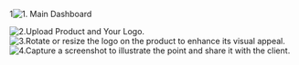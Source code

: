 
1![1. Main Dashboard](https://github.com/user-attachments/assets/5ced6d2e-72b1-497d-af62-cacee0129517)

![2.Upload Product and Your Logo.](https://github.com/user-attachments/assets/0504f693-4b1f-4c69-acec-7cf6ec9f89a2)
![3.Rotate or resize the logo on the product to enhance its visual appeal.
](https://github.com/user-attachments/assets/c0c1b90a-0eb6-4aa3-a018-3cf917e1d03f)
![4.Capture a screenshot to illustrate the point and share it with the client.](https://github.com/user-attachments/assets/f8e0f9d9-2068-4ff2-9059-534fc8a50bbe)
